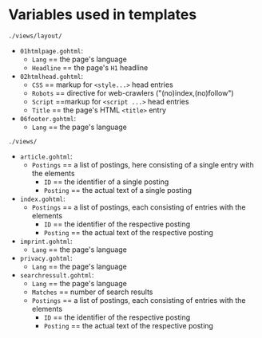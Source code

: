 # Variables used in templates

`./views/layout/`

* `01htmlpage.gohtml`:
  * `Lang` == the page's language
  * `Headline` == the page's `H1` headline
* `02htmlhead.gohtml`:
  * `CSS` == markup for `<style...>` head entries
  * `Robots` == directive for web-crawlers ("(no)index,(no)follow")
  * `Script` ==markup for `<script ...>` head entries
  * `Title` == the page's HTML `<title>` entry
* `06footer.gohtml`:
  * `Lang` == the page's language

`./views/`

* `article.gohtml`:
  * `Postings` == a list of postings, here consisting of a single entry with the elements
    * `ID` == the identifier of a single posting
    * `Posting` == the actual text of a single posting
* `index.gohtml`:
  * `Postings` == a list of postings, each consisting of entries with the elements
    * `ID` == the identifier of the respective posting
    * `Posting` == the actual text of the respective posting
* `imprint.gohtml`:
  * `Lang` == the page's language
* `privacy.gohtml`:
  * `Lang` == the page's language
* `searchressult.gohtml`:
  * `Lang` == the page's language
  * `Matches` == number of search results
  * `Postings` == a list of postings, each consisting of entries with the elements
    * `ID` == the identifier of the respective posting
    * `Posting` == the actual text of the respective posting
